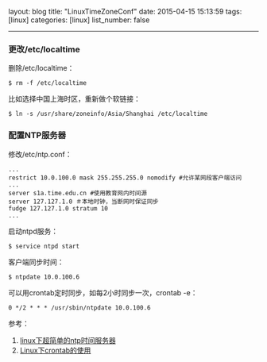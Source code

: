 layout: blog
title: "LinuxTimeZoneConf"
date: 2015-04-15 15:13:59
tags: [linux]
categories: [linux]
list_number: false

---

### 更改/etc/localtime

删除/etc/localtime：

```
$ rm -f /etc/localtime
```

比如选择中国上海时区，重新做个软链接：

```
$ ln -s /usr/share/zoneinfo/Asia/Shanghai /etc/localtime
```

### 配置NTP服务器
修改/etc/ntp.conf：

```
...
restrict 10.0.100.0 mask 255.255.255.0 nomodify #允许某网段客户端访问
...
server s1a.time.edu.cn #使用教育网内时间源
server 127.127.1.0 ＃本地时钟，当断网时保证同步
fudge 127.127.1.0 stratum 10
...
```

启动ntpd服务：

```
$ service ntpd start
```

客户端同步时间：

```
$ ntpdate 10.0.100.6
```

可以用crontab定时同步，如每2小时同步一次，crontab -e：

```
0 */2 * * * /usr/sbin/ntpdate 10.0.100.6
```


参考：

1. [linux下超简单的ntp时间服务器][1]
2. [Linux下crontab的使用][2]

[1]: http://dngood.blog.51cto.com/446195/662451 "linux下超简单的ntp时间服务器"
[2]: http://yangqijun.iteye.com/blog/1173016 "Linux下crontab的使用"
